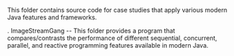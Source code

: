 This folder contains source code for case studies that apply various
modern Java features and frameworks.

. ImageStreamGang -- This folder provides a program that
  compares/contrasts the performance of different sequential,
  concurrent, parallel, and reactive programming features available in
  modern Java.
